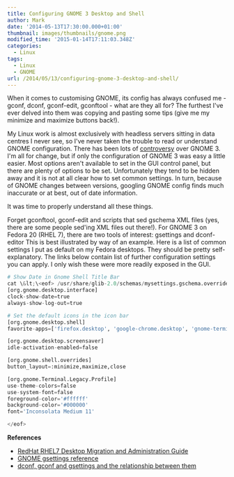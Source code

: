 ```yaml
---
title: Configuring GNOME 3 Desktop and Shell
author: Mark
date: '2014-05-13T17:30:00.000+01:00'
thumbnail: images/thumbnails/gnome.png
modified_time: '2015-01-14T17:11:03.348Z'
categories:
  - Linux
tags:
  - Linux
  - GNOME
url: /2014/05/13/configuring-gnome-3-desktop-and-shell/
---
```



When it comes to customising GNOME, its config has always confused me - gconf, dconf, gconf-edit,  gconftool - what are they all for? The furthest I've ever delved into them was copying and pasting some tips (give me my minimize and maximize buttons back!).

My Linux work is almost exclusively with headless servers sitting in data centres I never see, so I've never taken the trouble to read or understand GNOME configuration. There has been lots of [controversy](http://http//en.wikipedia.org/wiki/Controversy_over_GNOME_3) over GNOME 3. I'm all for change, but if only the configuration of GNOME 3 was easy a little easier. Most options aren't available to set in the GUI control panel, but there are plenty of options to be set. Unfortunately they tend to be hidden away and it is not at all clear how to set common settings. In turn, because of GNOME changes between versions, googling GNOME config finds much inaccurate or at best, out of date information.

It was time to properly understand all these things.

Forget gconftool, gconf-edit and scripts that sed gschema XML files (yes, there are some people sed'ing XML files out there!). For GNOME 3 on Fedora 20 (RHEL 7), there are two tools of interest: gsettings and dconf-editor 
This is best illustrated by way of an example. Here is a list of common settings I put as default on my Fedora desktops. They should be pretty self-explanatory. The links below contain list of further configuration settings you can apply. I only wish these were more readily exposed in the GUI.

``` python
# Show Date in Gnome Shell Title Bar
cat \&lt;\<eof> /usr/share/glib-2.0/schemas/mysettings.gschema.override
[org.gnome.desktop.interface]
clock-show-date=true
always-show-log-out=true

# Set the default icons in the icon bar
[org.gnome.desktop.shell]
favorite-apps=['firefox.desktop', 'google-chrome.desktop', 'gnome-terminal.desktop', 'shotwell.desktop', 'nautilus.desktop', 'system-config-printer.desktop', 'minecraft.desktop']

[org.gnome.desktop.screensaver]
idle-activation-enabled=false

[org.gnome.shell.overrides]
button_layout=:minimize,maximize,close

[org.gnome.Terminal.Legacy.Profile]
use-theme-colors=false
use-system-font=false
foreground-color='#ffffff'
background-color='#000000' 
font='Inconsolata Medium 11' 

</eof>
```

**References**
* [RedHat RHEL7 Desktop Migration and Administration Guide](https://access.redhat.com/site/documentation/en-US/Red_Hat_Enterprise_Linux/9-Beta/html/Desktop_Migration_and_Administration_Guide/gsettings-dconf.html)
* [GNOME gsettings reference](https://developer.gnome.org/gio/stable/GSettings.html#GSettings.description)
* [dconf, gconf and gsettings and the relationship between them](http://askubuntu.com/questions/249887/gconf-dconf-gsettings-and-the-relationship-between-them)

